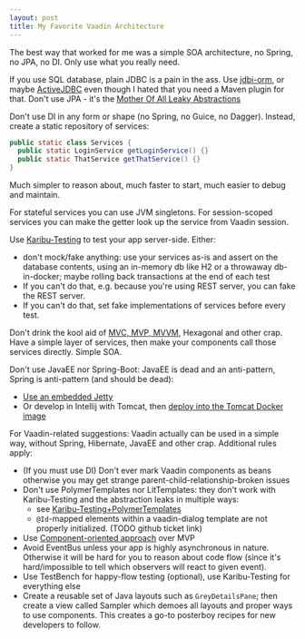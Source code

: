 ```yaml
---
layout: post
title: My Favorite Vaadin Architecture
---
```


The best way that worked for me was a simple SOA architecture,
no Spring, no JPA, no DI. Only use what you really need.

If you use SQL database, plain JDBC is a pain in the ass. Use [jdbi-orm](https://gitlab.com/mvysny/jdbi-orm),
or maybe [ActiveJDBC](https://javalite.io/activejdbc) even though I hated that you need a Maven plugin for that.
Don't use JPA - it's the [Mother Of All Leaky Abstractions](../java-antipatterns/)

Don't use DI in any form or shape (no Spring, no Guice, no Dagger). Instead, create a static repository of services:

```java
public static class Services {
  public static LoginService getLoginService() {}
  public static ThatService getThatService() {}
}
```

Much simpler to reason about, much faster to start, much easier to debug and maintain.

For stateful services you can use JVM singletons. For session-scoped services you can
make the getter look up the service from Vaadin session.

Use [Karibu-Testing](https://github.com/mvysny/karibu-testing/) to test your app server-side.
Either:

* don't mock/fake anything: use your services as-is and assert on the database contents, using
  an in-memory db like H2 or a throwaway db-in-docker; maybe rolling back transactions at the end of each test
* If you can't do that, e.g. because you're using REST server, you can fake the REST server.
* If you can't do that, set fake implementations of services before every test.

Don't drink the kool aid of [MVC, MVP, MVVM](../mvc-mvp-mvvm-no-thanks/), Hexagonal
and other crap. Have a simple layer of services, then make your components call those
services directly. Simple SOA.

Don't use JavaEE nor Spring-Boot: JavaEE is dead and an anti-pattern, Spring is anti-pattern (and should be dead):

* [Use an embedded Jetty](https://github.com/mvysny/vaadin-embedded-jetty-gradle)
* Or develop in Intellij with Tomcat, then [deploy into the Tomcat Docker image](../Launch-your-Vaadin-on-Kotlin-app-quickly-in-cloud/)

For Vaadin-related suggestions: Vaadin actually can be used in a simple way, without Spring, Hibernate, JavaEE
and other crap. Additional rules apply:

* (If you must use DI) Don't ever mark Vaadin components as beans otherwise you may get strange parent-child-relationship-broken issues
* Don't use PolymerTemplates nor LitTemplates: they don't work with Karibu-Testing and
  the abstraction leaks in multiple ways:
    * see [Karibu-Testing+PolymerTemplates](https://github.com/mvysny/karibu-testing/tree/master/karibu-testing-v10#polymer-templates--lit-templates)
    * `@Id`-mapped elements within a vaadin-dialog template are not properly initialized. (TODO github ticket link)
* Use [Component-oriented approach](../component-oriented-programming/) over MVP
* Avoid EventBus unless your app is highly asynchronous in nature. Otherwise it will be hard
  for you to reason about code flow (since it's hard/impossible to tell which observers will react to given event).
* Use TestBench for happy-flow testing (optional), use Karibu-Testing for everything else
* Create a reusable set of Java layouts such as `GreyDetailsPane`; then create a view called Sampler which
  demoes all layouts and proper ways to use components. This creates a go-to posterboy recipes
  for new developers to follow.
